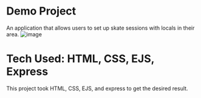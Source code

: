 
# Demo Project
An application that allows users to set up skate sessions with 
locals in their area.
![image](https://user-images.githubusercontent.com/112406976/200221696-65c9b44c-e867-48d8-8fcb-277255754941.png)
# Tech Used: HTML, CSS, EJS, Express 
This project took HTML, CSS, EJS, and express to get the desired result. 

